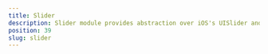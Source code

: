 ```yaml
---
title: Slider
description: Slider module provides abstraction over iOS's UISlider and Android's widget.SeekBar and lets the user to drag the control to select a value. The component offers a functionality, which allows defining the min and max available values.
position: 39
slug: slider
---
```

